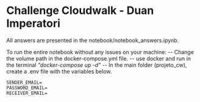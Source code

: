 # Challenge Cloudwalk - Duan Imperatori

All answers are presented in the notebook/notebook_answers.ipynb.

To run the entire notebook without any issues on your machine:
    -- Change the volume path in the docker-compose.yml file.
    -- use docker and run in the terminal *"docker-compose up -d"*
    -- In the main folder (projeto_cw), create a .env file with the variables below.

    SENDER_EMAIL=
    PASSWORD_EMAIL=
    RECEIVER_EMAIL=